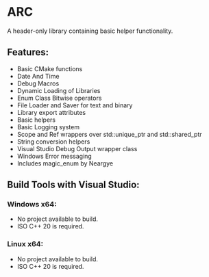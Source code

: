 # ARC
A header-only library containing basic helper functionality.

## Features:
- Basic CMake functions
- Date And Time
- Debug Macros
- Dynamic Loading of Libraries
- Enum Class Bitwise operators
- File Loader and Saver for text and binary
- Library export attributes
- Basic helpers
- Basic Logging system
- Scope and Ref wrappers over std::unique_ptr and std::shared_ptr
- String conversion helpers
- Visual Studio Debug Output wrapper class
- Windows Error messaging
- Includes magic_enum by Neargye

## Build Tools with Visual Studio:
### Windows x64:
- No project available to build.
- ISO C++ 20 is required.

### Linux x64:
- No project available to build.
- ISO C++ 20 is required.
